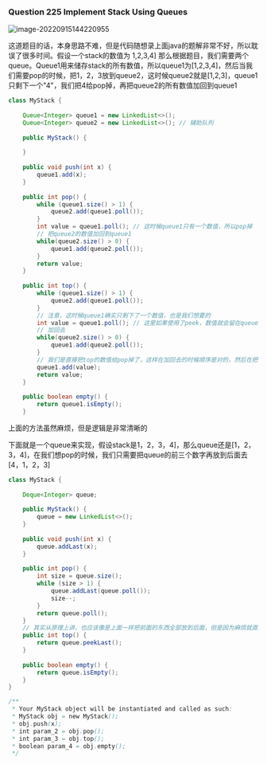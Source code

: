 ### Question 225 Implement Stack Using Queues

![image-20220915144220955](C:\Users\jason\AppData\Roaming\Typora\typora-user-images\image-20220915144220955.png)

这道题目的话，本身思路不难，但是代码随想录上面java的题解非常不好，所以耽误了很多时间。假设一个stack的数值为 1,2,3,4]   那么根据题目，我们需要两个queue。Queue1用来储存stack的所有数值，所以queue1为[1,2,3,4]，然后当我们需要pop的时候，把1，2，3放到queue2，这时候queue2就是[1,2,3]，queue1只剩下一个"4"，我们把4给pop掉，再把queue2的所有数值加回到queue1

~~~java
class MyStack {
    
    Queue<Integer> queue1 = new LinkedList<>();
    Queue<Integer> queue2 = new LinkedList<>(); // 辅助队列
    
    public MyStack() {
        
    }
    
    public void push(int x) {
        queue1.add(x);
    }
    
    public int pop() {
        while (queue1.size() > 1) {
            queue2.add(queue1.poll());
        }
        int value = queue1.poll(); // 这时候queue1只有一个数值，所以pop掉
        // 把queue2的数值加回到queue1
        while(queue2.size() > 0) {
            queue1.add(queue2.poll());
        }
        return value;
    }
    
    public int top() {
        while (queue1.size() > 1) {
            queue2.add(queue1.poll());
        }
        // 注意，这时候queue1确实只剩下了一个数值，也是我们想要的
        int value = queue1.poll(); // 这里如果使用了peek，数值就会留在queue1中，我们在从queue2加回到queue1就会出现bug
        // 加回去
        while(queue2.size() > 0) {
            queue1.add(queue2.poll());
        }
        // 我们是直接把top的数值给pop掉了，这样在加回去的时候顺序是对的，然后在把top的数值加回到queue1就好
        queue1.add(value);
        return value;
    }
    
    public boolean empty() {
        return queue1.isEmpty();
    }
~~~



上面的方法虽然麻烦，但是逻辑是非常清晰的

下面就是一个queue来实现，假设stack是1，2，3，4]，那么queue还是[1，2，3，4]，在我们想pop的时候，我们只需要把queue的前三个数字再放到后面去[4，1，2，3]

```java
class MyStack {
    
    Deque<Integer> queue;
    
    public MyStack() {
        queue = new LinkedList<>();
    }
    
    public void push(int x) {
        queue.addLast(x);
    }
    
    public int pop() {
        int size = queue.size();
        while (size > 1) {
            queue.addLast(queue.poll());
            size--;
        }
        return queue.poll();
    }
    // 其实从原理上讲，也应该像是上面一样把前面的东西全部放到后面，但是因为麻烦就直接peekLast了
    public int top() {
        return queue.peekLast();
    }
    
    public boolean empty() {
        return queue.isEmpty();
    }
}

/**
 * Your MyStack object will be instantiated and called as such:
 * MyStack obj = new MyStack();
 * obj.push(x);
 * int param_2 = obj.pop();
 * int param_3 = obj.top();
 * boolean param_4 = obj.empty();
 */
```

